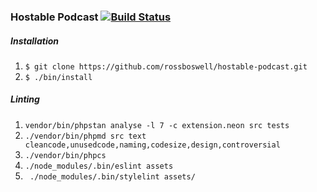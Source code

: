 


### Hostable Podcast [![Build Status](https://travis-ci.org/rossboswell/hostable-podcast.svg?branch=master)](https://travis-ci.org/rossboswell/hostable-podcast)

##### Installation

1. ```$ git clone https://github.com/rossboswell/hostable-podcast.git```
3. ```$ ./bin/install```


##### Linting 
1. ```vendor/bin/phpstan analyse -l 7 -c extension.neon src tests```
2. ```./vendor/bin/phpmd src text cleancode,unusedcode,naming,codesize,design,controversial```   
3. ```./vendor/bin/phpcs```
4. ``./node_modules/.bin/eslint assets``
5. `` ./node_modules/.bin/stylelint assets/``
